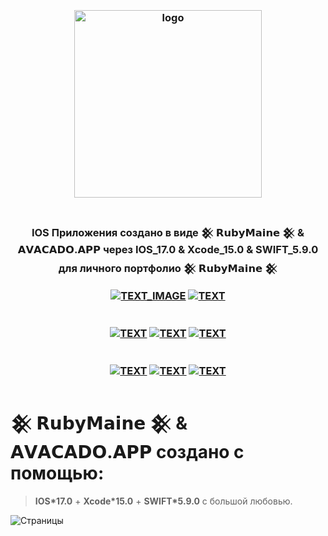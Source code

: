 <h3 align="center">
<br />
<img src="https://rubymaine.000webhostapp.com/rubymaine/my.rubymaine.IOS.SWIFT.AVACADO.APP/00.png" alt="logo" width="300" />
<br />
<br />

IOS Приложения создано в виде 𒆜 𝗥𝘂𝗯𝘆𝗠𝗮𝗶𝗻𝗲 𒆜 & 𝗔𝗩𝗔𝗖𝗔𝗗𝗢.𝗔𝗣𝗣 через IOS_17.0 & Xcode_15.0 & SWIFT_5.9.0 для личного портфолио 𒆜 𝗥𝘂𝗯𝘆𝗠𝗮𝗶𝗻𝗲 𒆜

[![TEXT_IMAGE](https://img.shields.io/badge/GitHub-EE0000??style=for-the-badge&logo=github&logoColor=white)](https://github.com/)
[![TEXT](https://img.shields.io/badge/LICENSE:_MIT/APACHE-v2.0-EE0000??style=for-the-badge&logo=LibreOffice&logoColor=white)](#)
<br /><br /><br />
[![TEXT](https://img.shields.io/badge/IOS_версия:-v17.0-EE0000??style=for-the-badge&logo=appstore&logoColor=white)](#)
[![TEXT](https://img.shields.io/badge/Xcode_версия:-v15.0-EE0000??style=for-the-badge&logo=xcode&logoColor=white)](#)
[![TEXT](https://img.shields.io/badge/SWIFT_версия:-v5.9.0-EE0000??style=for-the-badge&logo=swift&logoColor=white)](#)
<br /><br /><br />
[![TEXT](https://img.shields.io/badge/Телеграм_Канал:-@RUBYMAINE-EE0000??style=for-the-badge&logo=telegram&logoColor=blue)](https://t.me/rubymaine)
[![TEXT](https://img.shields.io/badge/Автор:-RUBYMAINE-CC342D??style=for-the-badge&logo=ruby&logoColor=white)](#)
[![TEXT](https://img.shields.io/badge/Дата_и_время_разработки:-[𝟬𝟴.𝟭𝟬.𝟮𝟬𝟮𝟯]-EE0000??style=for-the-badge&logo=rescuetime&logoColor=blue)](#)

</h3>

# 𒆜 𝗥𝘂𝗯𝘆𝗠𝗮𝗶𝗻𝗲 𒆜 & 𝗔𝗩𝗔𝗖𝗔𝗗𝗢.𝗔𝗣𝗣 создано с помощью:
> **IOS*17.0** + **Xcode*15.0** + **SWIFT*5.9.0** с большой любовью.

![Страницы](https://rubymaine.000webhostapp.com/rubymaine/my.rubymaine.IOS.SWIFT.AVACADO.APP/4in1-1.png?raw=true)